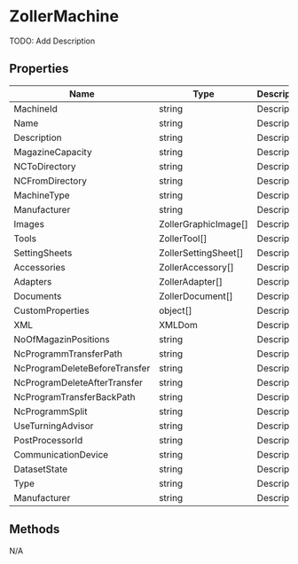 # ZollerMachine
TODO: Add Description

## Properties

| Name | Type | Description |
|----|----|----|
| MachineId | string | Description |
| Name | string | Description |
| Description | string | Description |
| MagazineCapacity | string | Description |
| NCToDirectory | string | Description |
| NCFromDirectory | string | Description |
| MachineType | string | Description |
| Manufacturer | string | Description |
| Images | ZollerGraphicImage\[\] | Description |
| Tools | ZollerTool\[\] | Description |
| SettingSheets | ZollerSettingSheet\[\] | Description |
| Accessories | ZollerAccessory\[\] | Description |
| Adapters | ZollerAdapter\[\] | Description |
| Documents | ZollerDocument\[\] | Description |
| CustomProperties | object\[\] | Description |
| XML | XMLDom | Description |
| NoOfMagazinPositions | string | Description |
| NcProgrammTransferPath | string | Description |
| NcProgramDeleteBeforeTransfer | string | Description |
| NcProgramDeleteAfterTransfer | string | Description |
| NcProgramTransferBackPath | string | Description |
| NcProgrammSplit | string | Description |
| UseTurningAdvisor | string | Description |
| PostProcessorId | string | Description |
| CommunicationDevice | string | Description |
| DatasetState | string | Description |
| Type | string | Description |
| Manufacturer | string | Description |

## Methods
N/A
